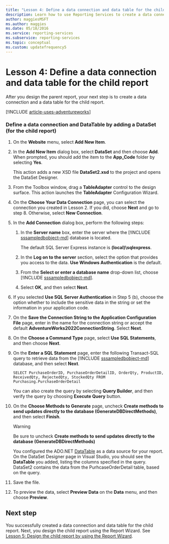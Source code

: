 ```yaml
---
title: "Lesson 4: Define a data connection and data table for the child report"
description: Learn how to use Reporting Services to create a data connection and a data table for the child report.
author: maggiesMSFT
ms.author: maggies
ms.date: 05/18/2016
ms.service: reporting-services
ms.subservice: reporting-services
ms.topic: conceptual
ms.custom: updatefrequency5
---
```

# Lesson 4: Define a data connection and data table for the child report
After you design the parent report, your next step is to create a data connection and a data table for the child report.

[!INCLUDE [article-uses-adventureworks](../includes/article-uses-adventureworks.md)]
  
### Define a data connection and DataTable by adding a DataSet (for the child report)  
  
1.  On the **Website** menu, select **Add New Item**.  
  
2.  In the **Add New Item** dialog box, select **DataSet** and then choose **Add**. When prompted, you should add the item to the **App_Code** folder by selecting **Yes**.  
  
    This action adds a new XSD file **DataSet2.xsd** to the project and opens the DataSet Designer.  
  
3.  From the Toolbox window, drag a **TableAdapter** control to the design surface. This action launches the **TableAdapter** Configuration Wizard.  
  
4.  On the **Choose Your Data Connection** page, you can select the connection you created in Lesson 2. If you did, choose **Next** and go to step 8. Otherwise, select **New Connection**.  

5.  In the **Add Connection** dialog box, perform the following steps:  
  
    1.  In the **Server name** box, enter the server where the [!INCLUDE [sssampledbobject-md](../includes/sssampledbobject-md.md)] database is located.  
  
        The default SQL Server Express instance is **(local)\sqlexpress**.  
  
    2.  In the **Log on to the server** section, select the option that provides you access to the data. **Use Windows Authentication** is the default.  
  
    3.  From the **Select or enter a database name** drop-down list, choose [!INCLUDE [sssampledbobject-md](../includes/sssampledbobject-md.md)].  
  
    4.  Select **OK**, and then select **Next**.  
  
6.  If you selected **Use SQL Server Authentication** in Step 5 (b), choose the option whether to include the sensitive data in the string or set the information in your application code.  
  
7.  On the **Save the Connection String to the Application Configuration File** page, enter in the name for the connection string or accept the default **AdventureWorks2022ConnectionString**. Select **Next**.  
  
8.  On the **Choose a Command Type** page, select **Use SQL Statements**, and then choose **Next**.  
  
9. On the **Enter a SQL Statement** page, enter the following Transact-SQL query to retrieve data from the [!INCLUDE [sssampledbobject-md](../includes/sssampledbobject-md.md)] database, and then select **Next**.  
  
    ```  
    SELECT PurchaseOrderID, PurchaseOrderDetailID, OrderQty, ProductID, ReceivedQty, RejectedQty, StockedQty FROM Purchasing.PurchaseOrderDetail  
    ```  
  
    You can also create the query by selecting **Query Builder**, and then verify the query by choosing **Execute Query** button.
  
10. On the **Choose Methods to Generate** page, uncheck **Create methods to send updates directly to the database (GenerateDBDirectMethods)**, and then select **Finish**.  
  
    > [!WARNING]  
    > Be sure to uncheck **Create methods to send updates directly to the database (GenerateDBDirectMethods)**  
  
    You configured the ADO.NET [DataTable](/dotnet/api/system.data.datatable) as a data source for your report. On the DataSet Designer page in Visual Studio, you should see the **DataTable** you added, listing the columns specified in the query. DataSet2 contains the data from the PurhcaseOrderDetail table, based on the query.  
  
11. Save the file.  
  
12. To preview the data, select **Preview Data** on the **Data** menu, and then choose **Preview**.  
  
## Next step

You successfully created a data connection and data table for the child report. Next, you design the child report using the Report Wizard. See [Lesson 5: Design the child report by using the Report Wizard](../reporting-services/lesson-5-design-the-child-report-using-the-report-wizard.md).  
